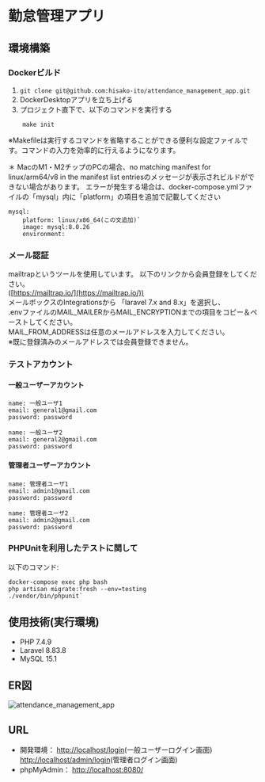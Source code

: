 # 勤怠管理アプリ

## 環境構築

### Dockerビルド
1. `git clone git@github.com:hisako-ito/attendance_management_app.git`
2. DockerDesktopアプリを立ち上げる
3. プロジェクト直下で、以下のコマンドを実行する

```
    make init
```

※Makefileは実行するコマンドを省略することができる便利な設定ファイルです。コマンドの入力を効率的に行えるようになります。

＊ MacのM1・M2チップのPCの場合、no matching manifest for linux/arm64/v8 in the manifest list entriesのメッセージが表示されビルドができない場合があります。 エラーが発生する場合は、docker-compose.ymlファイルの「mysql」内に「platform」の項目を追加で記載してください

```
mysql:
    platform: linux/x86_64(この文追加)`
    image: mysql:8.0.26
    environment:
```

### メール認証
mailtrapというツールを使用しています。
以下のリンクから会員登録をしてください。  
([https://mailtrap.io/](https://mailtrap.io/))  
メールボックスのIntegrationsから 「laravel 7.x and 8.x」を選択し、  
.envファイルのMAIL_MAILERからMAIL_ENCRYPTIONまでの項目をコピー＆ペーストしてください。  
MAIL_FROM_ADDRESSは任意のメールアドレスを入力してください。  
※既に登録済みのメールアドレスでは会員登録できません。

### テストアカウント

#### 一般ユーザーアカウント
    name: 一般ユーザ1  
    email: general1@gmail.com  
    password: password  

    name: 一般ユーザ2  
    email: general2@gmail.com  
    password: password   

#### 管理者ユーザーアカウント
    name: 管理者ユーザ1  
    email: admin1@gmail.com  
    password: password  

    name: 管理者ユーザ2  
    email: admin2@gmail.com  
    password: password  

### PHPUnitを利用したテストに関して
以下のコマンド:  
    
    docker-compose exec php bash
    php artisan migrate:fresh --env=testing
    ./vendor/bin/phpunit`
    

## 使用技術(実行環境)
* PHP 7.4.9
* Laravel 8.83.8
* MySQL 15.1

## ER図
![attendance_management_app](https://github.com/user-attachments/assets/cfab0fb6-312d-4fdb-87ab-5580b2801d37)



## URL
* 開発環境： [http://localhost/login](http://localhost/login)(一般ユーザーログイン画面)  
            [http://localhost/admin/login](http://localhost/admin/login)(管理者ログイン画面) 
* phpMyAdmin： [http://localhost:8080/](http://localhost:8080/)

